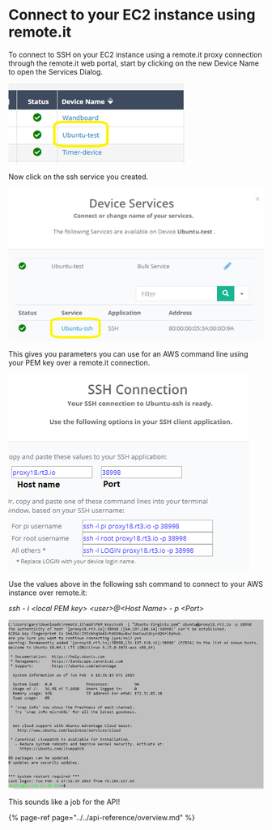 # Connect to your EC2 instance using remote.it

To connect to SSH on your EC2 instance using a remote.it proxy connection through the remote.it web portal, start by clicking on the new Device Name to open the Services Dialog.

![](../../.gitbook/assets/image%20%285%29.png)

Now click on the ssh service you created.

![](../../.gitbook/assets/image%20%2878%29.png)

This gives you parameters you can use for an AWS command line using your PEM key over a remote.it connection.

![](../../.gitbook/assets/image%20%2858%29.png)

Use the values above in the following ssh command to connect to your AWS instance over remote.it:

_ssh - i &lt;local PEM key&gt; &lt;user&gt;@&lt;Host Name&gt; - p &lt;Port&gt;_

![](../../.gitbook/assets/image%20%28106%29.png)

This sounds like a job for the API!

{% page-ref page="../../api-reference/overview.md" %}

